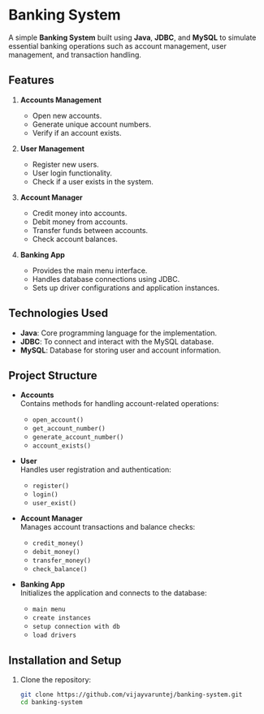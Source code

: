 # Banking System

A simple **Banking System** built using **Java**, **JDBC**, and **MySQL** to simulate essential banking operations such as account management, user management, and transaction handling.

## Features

1. **Accounts Management**
   - Open new accounts.
   - Generate unique account numbers.
   - Verify if an account exists.

2. **User Management**
   - Register new users.
   - User login functionality.
   - Check if a user exists in the system.

3. **Account Manager**
   - Credit money into accounts.
   - Debit money from accounts.
   - Transfer funds between accounts.
   - Check account balances.

4. **Banking App**
   - Provides the main menu interface.
   - Handles database connections using JDBC.
   - Sets up driver configurations and application instances.

## Technologies Used

- **Java**: Core programming language for the implementation.
- **JDBC**: To connect and interact with the MySQL database.
- **MySQL**: Database for storing user and account information.

## Project Structure

- **Accounts**  
  Contains methods for handling account-related operations:
  - `open_account()`
  - `get_account_number()`
  - `generate_account_number()`
  - `account_exists()`

- **User**  
  Handles user registration and authentication:
  - `register()`
  - `login()`
  - `user_exist()`

- **Account Manager**  
  Manages account transactions and balance checks:
  - `credit_money()`
  - `debit_money()`
  - `transfer_money()`
  - `check_balance()`

- **Banking App**  
  Initializes the application and connects to the database:
  - `main menu`
  - `create instances`
  - `setup connection with db`
  - `load drivers`

## Installation and Setup

1. Clone the repository:
   ```bash
   git clone https://github.com/vijayvaruntej/banking-system.git
   cd banking-system
